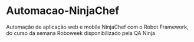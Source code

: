 # Automacao-NinjaChef

Automação de aplicação web e mobile NinjaChef com o Robot Framework, do curso da semana Roboweek disponibilizado pela QA Ninja
